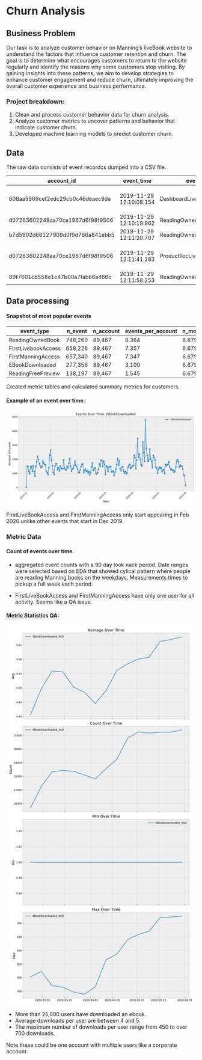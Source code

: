 # Churn Analysis

## Business Problem
Our task is to analyze customer behavior on Manning’s liveBook website to understand the factors that influence customer retention and churn. The goal is to determine what encourages customers to return to the website regularly and identify the reasons why some customers stop visiting. By gaining insights into these patterns, we aim to develop strategies to enhance customer engagement and reduce churn, ultimately improving the overall customer experience and business performance.

### Project breakdown:
1. Clean and process customer behavior data for churn analysis.
2. Analyze customer metrics to uncover patterns and behavior that indicate customer churn.
3. Developed machine learning models to predict customer churn.

## Data
The raw data consists of event recordcs dumped into a CSV file.

| account_id                          | event_time              | event_type                      | product_id | additional_data                                         |
|-------------------------------------|-------------------------|---------------------------------|------------|---------------------------------------------------------|
| 608aa5969cef2edc29cb0c46deaec9da    | 2019-11-29 12:10:08.154 | DashboardLivebookLinkOpened     | 1156       | /book/learn-dbatools-in-a-month-of-lunches              |
| d07263602248aa70ce1967d6f98f9506    | 2019-11-29 12:10:19.962 | ReadingOwnedBook                | 610        | 60s                                                     |
| b7d5902d66127909d0f9d766a841ebb5    | 2019-11-29 12:11:20.707 | ReadingOwnedBook                | 1172       | 480s                                                    |
| d07263602248aa70ce1967d6f98f9506    | 2019-11-29 12:11:41.283 | ProductTocLivebookLinkOpened    | 1066       | /book/grokking-machine-learning/chapter-1               |
| 89f7601cb558e1c47b00a7fabb6a466c    | 2019-11-29 12:11:58.253 | ReadingOwnedBook                | 1073       | 960s                                                    |


## Data processing

#### Snapshot of most popular events
| event_type            | n_event | n_account | events_per_account | n_months | events_per_account_per_month |
|-----------------------|---------|-----------|---------------------|----------|------------------------------|
| ReadingOwnedBook      | 748,260 | 89,467    | 8.364               | 6.679    | 1.252                        |
| FirstLivebookAccess   | 658,226 | 89,467    | 7.357               | 6.679    | 1.102                        |
| FirstManningAccess    | 657,340 | 89,467    | 7.347               | 6.679    | 1.100                        |
| EBookDownloaded       | 277,356 | 89,467    | 3.100               | 6.679    | 0.464                        |
| ReadingFreePreview    | 138,197 | 89,467    | 1.545               | 6.679    | 0.231                        |

Created metric tables and calculated summary metrics for customers.

#### Example of an event over time.
![](images/EBookDownloaded_over_time.png)

FirstLiveBookAccess and FirstManningAccess only start appearing in Feb 2020 unlike other events that start in Dec 2019

### Metric Data
#### Count of events over time.
- aggregated event counts with a 90 day look nack period. Date ranges were selected based on EDA that showed cylical pattern where people are reading Manning books on the weekdays. Measurements times to pickup a full week each period. 

- FirstLiveBookAccess and FirstManningAccess have only one user for all activity. Seems like a QA issue.

#### Metric Statistics QA:
![](images/metric_over_time_qa/EBookDownloaded_90D_qa_plot.png)
- More than 25,000 users have downloaded an ebook.
- Average downloads per user are between 4 and 5.
- The maximum number of downloads per user range from 450 to over 700 downloads.

Note these could be one account with multiple users like a corporate account.